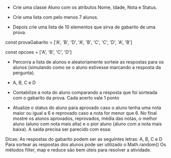 - Crie uma classe Aluno com os atributos Nome, Idade, Nota e Status. 

- Crie uma lista com pelo menos 7 alunos. 

- Depois crie uma lista de 10 elementos que sirva de gabarito de uma prova.

const provaGabarito = ['A', 'B', 'D', 'A', 'B', 'C', 'C', 'D', 'A', 'B']

const opcoes = ['A', 'B', 'C', 'D'] 


- Percorra a lista de alunos e aleatoriamente sorteie as respostas para os alunos (simulando como se o aluno estivesse marcando a resposta da pergunta).
- A, B, C e D

- Contabilize a nota do aluno comparando a resposta que foi sorteada com o gabarito da prova. 
Cada acerto vale 1 ponto
- Atualize o status do aluno para aprovado caso o aluno tenha uma nota maior ou igual a 6 e reprovado caso a nota for menor que 6.
No final mostre os alunos aprovados, reprovados, média das notas, o melhor aluno (aluno com nota mais alta) e o pior aluno (aluno com a nota mais baixa). A saída precisa ser parecido com essa:

Dicas:
As respostas do gabarito podem ser as seguintes letras: A, B, C e D
Para sortear as respostas dos alunos pode ser utilizado o Math.random()
Os métodos filter, map e reduce são bem úteis para resolver a atividade.

